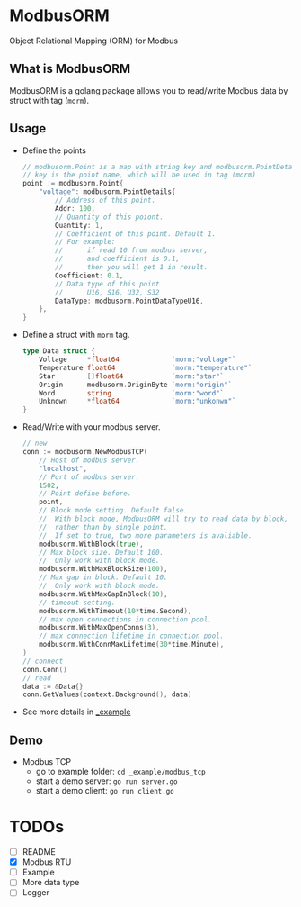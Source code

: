 # ModbusORM
Object Relational Mapping (ORM) for Modbus

## What is ModbusORM
ModbusORM is a golang package allows you to read/write Modbus data by struct with tag (`morm`).

## Usage
- Define the points
    ```go
    // modbusorm.Point is a map with string key and modbusorm.PointDetails value.
    // key is the point name, which will be used in tag (morm)
    point := modbusorm.Point{
		"voltage": modbusorm.PointDetails{
			// Address of this point.
			Addr: 100,
			// Quantity of this poiont.
			Quantity: 1,
			// Coefficient of this point. Default 1.
			// For example:
			//      if read 10 from modbus server,
			//      and coefficient is 0.1,
			//      then you will get 1 in result.
			Coefficient: 0.1,
			// Data type of this point
			//      U16, S16, U32, S32
			DataType: modbusorm.PointDataTypeU16,
		},
	}
    ```
- Define a struct with `morm` tag.
    ```go
    type Data struct {
        Voltage     *float64             `morm:"voltage"`
        Temperature float64              `morm:"temperature"`
        Star        []float64            `morm:"star"`
        Origin      modbusorm.OriginByte `morm:"origin"`
        Word        string               `morm:"word"`
        Unknown     *float64             `morm:"unkonwn"`
    }
    ```
- Read/Write with your modbus server.
    ```go
    // new
	conn := modbusorm.NewModbusTCP(
		// Host of modbus server.
		"localhost",
		// Port of modbus server.
		1502,
		// Point define before.
		point,
		// Block mode setting. Default false.
		//  With block mode, ModbusORM will try to read data by block,
		//  rather than by single point.
		//  If set to true, two more parameters is avaliable.
		modbusorm.WithBlock(true),
		// Max block size. Default 100.
		//  Only work with block mode.
		modbusorm.WithMaxBlockSize(100),
		// Max gap in block. Default 10.
		//  Only work with block mode.
		modbusorm.WithMaxGapInBlock(10),
		// timeout setting.
		modbusorm.WithTimeout(10*time.Second),
		// max open connections in connection pool.
		modbusorm.WithMaxOpenConns(3),
		// max connection lifetime in connection pool.
		modbusorm.WithConnMaxLifetime(30*time.Minute),
	)
	// connect
	conn.Conn()
	// read
	data := &Data{}
	conn.GetValues(context.Background(), data)
    ```
- See more details in [_example](./_example/)

## Demo
- Modbus TCP
    - go to example folder:  `cd _example/modbus_tcp`
    - start a demo server: `go run server.go`
    - start a demo client: `go run client.go`

# TODOs
- [ ] README
- [x] Modbus RTU 
- [ ] Example
- [ ] More data type
- [ ] Logger
